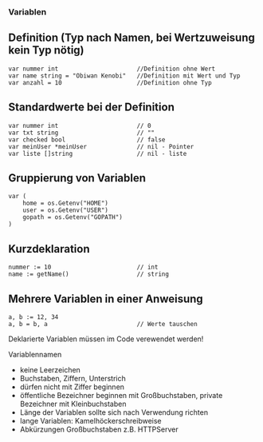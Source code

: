 ### Variablen

## Definition (Typ nach Namen, bei Wertzuweisung kein Typ nötig)
```
var nummer int                      //Definition ohne Wert
var name string = "Obiwan Kenobi"   //Definition mit Wert und Typ
var anzahl = 10                     //Definition ohne Typ
```

## Standardwerte bei der Definition
```
var nummer int                      // 0
var txt string                      // ""
var checked bool                    // false
var meinUser *meinUser              // nil - Pointer
var liste []string                  // nil - liste
```

## Gruppierung von Variablen
```
var (
    home = os.Getenv("HOME")
    user = os.Getenv("USER")
    gopath = os.Getenv("GOPATH")
)
```

## Kurzdeklaration
```
nummer := 10                        // int
name := getName()                   // string
```

## Mehrere Variablen in einer Anweisung
```
a, b := 12, 34
a, b = b, a                         // Werte tauschen
```

Deklarierte Variablen müssen im Code verewendet werden!

Variablennamen
- keine Leerzeichen
- Buchstaben, Ziffern, Unterstrich
- dürfen nicht mit Ziffer beginnen
- öffentliche Bezeichner beginnen mit Großbuchstaben, private Bezeichner mit Kleinbuchstaben
- Länge der Variablen sollte sich nach Verwendung richten
- lange Variablen: Kamelhöckerschreibweise 
- Abkürzungen Großbuchstaben z.B. HTTPServer

